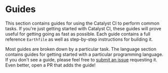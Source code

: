 # Guides

This section contains guides for using the Catalyst CI to perform common tasks.
If you're just getting started with Catalyst CI, these guides will prove useful for getting going as fast as possible.
Each guide contains a full reference `Earthfile` as well as step-by-step instructions for building it.

Most guides are broken down by a particular task.
The language section contains guides for getting started with a particular programming language.
If you don't see a guide, please feel free to [submit an issue](https://github.com/input-output-hk/catalyst-ci/issues) requesting
it.
Even better, open a PR that adds the guide!
